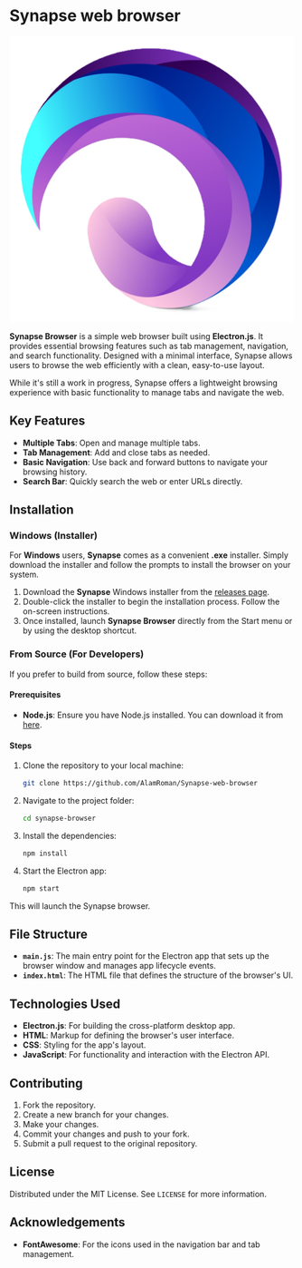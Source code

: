 # Synapse web browser

![Synapse Browser Logo](./resources/icon.png)

**Synapse Browser** is a simple web browser built using **Electron.js**. It provides essential browsing features such as tab management, navigation, and search functionality. Designed with a minimal interface, Synapse allows users to browse the web efficiently with a clean, easy-to-use layout.

While it's still a work in progress, Synapse offers a lightweight browsing experience with basic functionality to manage tabs and navigate the web.

## Key Features
- **Multiple Tabs**: Open and manage multiple tabs.
- **Tab Management**: Add and close tabs as needed.
- **Basic Navigation**: Use back and forward buttons to navigate your browsing history.
- **Search Bar**: Quickly search the web or enter URLs directly.

## Installation

### Windows (Installer)
For **Windows** users, **Synapse** comes as a convenient **.exe** installer. Simply download the installer and follow the prompts to install the browser on your system.

1. Download the **Synapse** Windows installer from the [releases page](link-to-releases).
2. Double-click the installer to begin the installation process. Follow the on-screen instructions.
3. Once installed, launch **Synapse Browser** directly from the Start menu or by using the desktop shortcut.

### From Source (For Developers)
If you prefer to build from source, follow these steps:

#### Prerequisites
- **Node.js**: Ensure you have Node.js installed. You can download it from [here](https://nodejs.org/).

#### Steps
1. Clone the repository to your local machine:

    ```bash
    git clone https://github.com/AlamRoman/Synapse-web-browser
    ```

2. Navigate to the project folder:

    ```bash
    cd synapse-browser
    ```

3. Install the dependencies:

    ```bash
    npm install
    ```

4. Start the Electron app:

    ```bash
    npm start
    ```

This will launch the Synapse browser.

## File Structure
- **`main.js`**: The main entry point for the Electron app that sets up the browser window and manages app lifecycle events.
- **`index.html`**: The HTML file that defines the structure of the browser's UI.

## Technologies Used
- **Electron.js**: For building the cross-platform desktop app.
- **HTML**: Markup for defining the browser's user interface.
- **CSS**: Styling for the app's layout.
- **JavaScript**: For functionality and interaction with the Electron API.

## Contributing
1. Fork the repository.
2. Create a new branch for your changes.
3. Make your changes.
4. Commit your changes and push to your fork.
5. Submit a pull request to the original repository.

## License
Distributed under the MIT License. See `LICENSE` for more information.

## Acknowledgements
- **FontAwesome**: For the icons used in the navigation bar and tab management.
